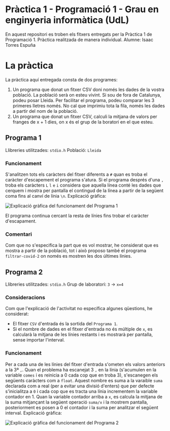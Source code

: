 # Pràctica 1 - Programació 1 - Grau en enginyeria informàtica (UdL)

En aquest repositori es troben els fitxers entregats per la Pràctica 1 de Programació 1.
Pràctica realitzada de manera individual. Alumne: Isaac Torres Espuña

# La pràctica

La pràctica aquí entregada consta de dos programes:

 1. Un programa que donat un fitxer CSV doni només les dades de la vostra població. La població serà on esteu vivint. Si sou de fora de Catalunya, podeu posar Lleida. Per facilitar el programa, podeu comparar les 3 primeres lletres només. No cal que imprimiu tota la fila, només les dades a partir del nom de la població.
 2. Un programa que donat un fitxer CSV, calculi la mitjana de valors per franges de x + 1 dies, on x és el grup de la boratori en el que esteu.

## Programa 1

Llibreries utilitzades: `stdio.h` 
Població: `Lleida `
### Funcionament
S'analitzen tots els caràcters del fitxer diferents a `#` quan es troba el caràcter d'escapement el programa s'atura.
Si el programa després d'una `, ` troba els caràcters `L`  `l` `e` `i` considera que aquella línea conté les dades que cerquem i mostra per pantalla el contingud de la línea a partir de la següent coma fins al canví de línia `\n`.
Explicació gràfica:

![Explicació gràfica del funcionament del Programa 1](https://i.ibb.co/TgXGJQ5/Practica-Imatge1.png)

El programa continua cercant la resta de línies fins trobar el caràcter d'escapament.
### Comentari
Com que no s'especifica la part que es vol mostrar, he considerat que es mostra a partir de la població, tot i això proposo també el programa `filtrar-covid-2` on només es mostren les dos últimes línies.
## Programa 2
Llibreries utilitzades: `stdio.h`
Grup de laboratori: `3` → `x=4`

### Consideracions
Com que l'explicació de l'activitat no específica algunes qüestions, he considerat:

 - El fitxer `CSV` d'entrada és la sortida del `Programa 1`.
 - Si el nombre de dades en el fitxer d'entrada no és múltiple de `x`, es calcularà la mitjana de les línies restants i es mostrarà per pantalla, sense importar l'interval.

### Funcionament
Per a cada una de les línies del fitxer d'entrada s'ometen els valors anteriors a la 3ª `,`.
Quan el problema ha escanejat 3 `,` en la línia (s'acumulen en la variable `comes` i es reinicia a 0 cada cop que en troba 3),  s'escanegen els següents caràcters com a `float`.  Aquest nombre es suma a la varaible `suma` declarada com a real (per a evitar una divisió d'enters) que per defecte s'inicialitza a `0` i cada cop que es tracta una línia incrementem la variable contador en 1. 
Quan la variable contador arriba a `x`, es calcula la mitjana de la suma mitjançant la següent operació `suma/x` i la mostrem pantalla, posteriorment es posen a 0 el contador i la suma per analitzar el següent interval.
Explicació gràfica:

![Explicació gràfica del funcionament del Programa 2](https://i.ibb.co/pJ47NFx/Practica-Imatge2.png)


